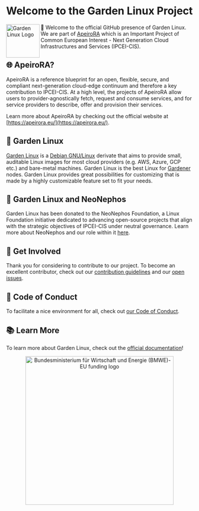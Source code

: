 # Welcome to the Garden Linux Project

<img align="left" width="90" height="90" src="https://raw.githubusercontent.com/gardenlinux/gardenlinux/main/logo/gardenlinux.svg" alt="Garden Linux Logo" width="200" />

:wave: Welcome to the official GitHub presence of Garden Linux. We are part of [ApeiroRA](https://apeirora.eu/content/projects/) which is an Important Project of Common European Interest - Next Generation Cloud Infrastructures and Services (IPCEI-CIS).

## :globe_with_meridians: ApeiroRA?

ApeiroRA is a reference blueprint for an open, flexible, secure, and compliant next-generation cloud-edge continuum and therefore a key contribution to IPCEI-CIS. At a high level, the projects of ApeiroRA allow users to provider-agnostically fetch, request and consume services, and for service providers to describe, offer and provision their services.

Learn more about ApeiroRA by checking out the official website at [https://apeirora.eu/](https://apeirora.eu/).

## :handshake: Garden Linux

<a href="https://gardenlinux.io/">Garden Linux</a> is a <a href="https://debian.org/">Debian GNU/Linux</a> derivate that aims to provide small, auditable Linux images for most cloud providers (e.g. AWS, Azure, GCP etc.) and bare-metal machines. Garden Linux is the best Linux for <a href="https://gardener.cloud/">Gardener</a> nodes. Garden Linux provides great possibilities for customizing that is made by a highly customizable feature set to fit your needs. 

## :pushpin: Garden Linux and NeoNephos

Garden Linux has been donated to the NeoNephos Foundation, a Linux Foundation initiative dedicated to advancing open-source projects that align with the strategic objectives of IPCEI-CIS under neutral governance. Learn more about NeoNephos and our role within it [here](https://neonephos.org).

## :busts_in_silhouette: Get Involved

Thank you for considering to contribute to our project.
To become an excellent contributor, check out our [contribution guidelines](https://github.com/gardenlinux/gardenlinux/blob/main/CONTRIBUTING.md) and our [open issues](https://github.com/issues?q=is%3Aopen%20is%3Aissue%20org%3Agardenlinux%20archived%3Afalse).

## :blue_heart: Code of Conduct

To facilitate a nice environment for all, check out [our Code of Conduct](https://github.com/gardenlinux/.github/blob/main/CODE_OF_CONDUCT.md).

## :books: Learn More

To learn more about Garden Linux, check out the [official documentation](https://github.com/gardenlinux/gardenlinux/blob/main/docs/README.md)!

<p align="center">
  <img alt="Bundesministerium für Wirtschaft und Energie (BMWE)-EU funding logo" src="https://apeirora.eu/assets/img/BMWK-EU.png" width="400"/>
</p>
